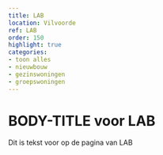 ```yaml
---
title: LAB
location: Vilvoorde
ref: LAB
order: 150
highlight: true
categories:
- toon alles
- nieuwbouw
- gezinswoningen
- groepswoningen
---
```

# BODY-TITLE voor LAB

Dit is tekst voor op de pagina van LAB